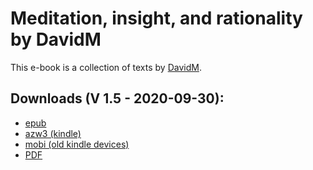 # Meditation, insight, and rationality by DavidM

This e-book is a collection of texts by [DavidM](https://www.lesswrong.com/users/davidm).


## Downloads (V 1.5 - 2020-09-30):

- [epub](https://github.com/atrahhdis/medinra/raw/master/ebooks/Meditation%2C%20insight%2C%20and%20rationality%20-%20DavidM.epub)
- [azw3 (kindle)](https://github.com/atrahhdis/medinra/raw/master/ebooks/Meditation%2C%20insight%2C%20and%20rationality%20-%20DavidM.mobi)
- [mobi (old kindle devices)](https://github.com/atrahhdis/medinra/raw/master/ebooks/Meditation%2C%20insight%2C%20and%20rationality%20-%20DavidM.azw3) 
- [PDF](https://github.com/atrahhdis/medinra/raw/master/ebooks/Meditation%2C%20insight%2C%20and%20rationality%20-%20DavidM.pdf)
